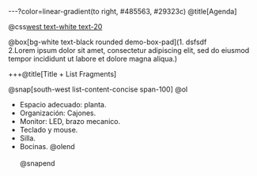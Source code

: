 ---?color=linear-gradient(to right, #485563, #29323c)
@title[Agenda]

@css[west text-white text-20](Agenda)

@box[bg-white text-black rounded demo-box-pad](1. dsfsdf<br> 2.Lorem ipsum dolor sit amet, consectetur adipiscing elit, sed do eiusmod tempor incididunt ut labore et dolore magna aliqua.)



+++@title[Title + List Fragments]

@snap[south-west list-content-concise span-100]
@ol
- Espacio adecuado: planta.
- Organización: Cajones.
- Monitor: LED, brazo mecanico.
- Teclado y mouse.
- Silla.
- Bocinas.
@olend
<br><br>
@snapend
